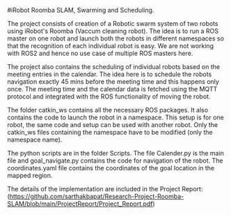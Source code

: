 #iRobot Roomba SLAM, Swarming and Scheduling.

The project consists of creation of a Robotic swarm system of two robots using iRobot's Roomba (Vaccum cleaning robot). The idea is to run a ROS master on one robot and launch both the robots in different namespaces so that the recognition of each individual robot is easy. We are not working with ROS2 and hence no use case of multiple ROS masters here.

The project also contains the scheduling of individual robots based on the meeting entries in the calendar. The idea here is to schedule the robots navigation exactly 45 mins before the meeting time and this happens only once. The meeting time and the calendar data is fetched using the MQTT protocol and integrated with the ROS functionality of moving the robot.

The folder catkin_ws contains all the necessary ROS packages. It also contains the code to launch the robot in a namespace. This setup is for one robot, the same code and setup can be used with another robot. Only the catkin_ws files containing the namespace have to be modified (only the namespace name).

The python scripts are in the folder Scripts. The file Calender.py is the main file and goal_navigate.py contains the code for navigation of the robot. The coordinates.yaml file contains the coordinates of the goal location in the mapped region.


The details of the implementation are included in the Project Report: (https://github.com/sarthakbapat/Research-Project-Roomba-SLAM/blob/main/ProjectReport/Project_Report.pdf)
